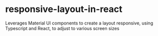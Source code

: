 # responsive-layout-in-react
Leverages Material UI components to create a layout responsive, using Typescript and React, to adjust to various screen sizes

